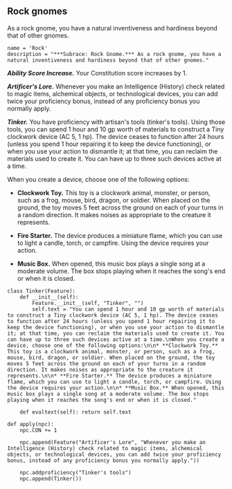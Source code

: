 ## Rock gnomes
As a rock gnome, you have a natural inventiveness and hardiness beyond that of other gnomes.

```
name = 'Rock'
description = "***Subrace: Rock Gnome.*** As a rock gnome, you have a natural inventiveness and hardiness beyond that of other gnomes."
```

***Ability Score Increase.*** Your Constitution score increases by 1.

***Artificer's Lore.*** Whenever you make an Intelligence (History) check related to magic items, alchemical objects, or technological devices, you can add twice your proficiency bonus, instead of any proficiency bonus you normally apply.

***Tinker.*** You have proficiency with artisan's tools (tinker's tools). Using those tools, you can spend 1 hour and 10 gp worth of materials to construct a Tiny clockwork device (AC 5, 1 hp). The device ceases to function after 24 hours (unless you spend 1 hour repairing it to keep the device functioning), or when you use your action to dismantle it; at that time, you can reclaim the materials used to create it. You can have up to three such devices active at a time.

When you create a device, choose one of the following options:

* **Clockwork Toy.** This toy is a clockwork animal, monster, or person, such as a frog, mouse, bird, dragon, or soldier. When placed on the ground, the toy moves 5 feet across the ground on each of your turns in a random direction. It makes noises as appropriate to the creature it represents.

* **Fire Starter.** The device produces a miniature flame, which you can use to light a candle, torch, or campfire. Using the device requires your action.

* **Music Box.** When opened, this music box plays a single song at a moderate volume. The box stops playing when it reaches the song's end or when it is closed.

```
class Tinker(Feature):
    def __init__(self):
        Feature.__init__(self, "Tinker", "")
        self.text = "You can spend 1 hour and 10 gp worth of materials to construct a Tiny clockwork device (AC 5, 1 hp). The device ceases to function after 24 hours (unless you spend 1 hour repairing it to keep the device functioning), or when you use your action to dismantle it; at that time, you can reclaim the materials used to create it. You can have up to three such devices active at a time.\nWhen you create a device, choose one of the following options:\n\n* **Clockwork Toy.** This toy is a clockwork animal, monster, or person, such as a frog, mouse, bird, dragon, or soldier. When placed on the ground, the toy moves 5 feet across the ground on each of your turns in a random direction. It makes noises as appropriate to the creature it represents.\n\n* **Fire Starter.** The device produces a miniature flame, which you can use to light a candle, torch, or campfire. Using the device requires your action.\n\n* **Music Box.** When opened, this music box plays a single song at a moderate volume. The box stops playing when it reaches the song's end or when it is closed."

    def evaltext(self): return self.text

def apply(npc):
    npc.CON += 1

    npc.append(Feature("Artificer's Lore", "Whenever you make an Intelligence (History) check related to magic items, alchemical objects, or technological devices, you can add twice your proficiency bonus, instead of any proficiency bonus you normally apply."))

    npc.addproficiency("Tinker's tools")
    npc.append(Tinker())
```
